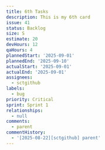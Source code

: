 ```yaml
---
title: 6th Tasks
description: This is my 6th card
issue: 41
status: Backlog
size: S
estimate: 20
devHours: 12
qaHours: 4
plannedStart: '2025-09-01'
plannedEnd: '2025-09-10'
actualStart: '2025-09-01'
actualEnd: '2025-09-01'
assignees:
  - sctgithub
labels:
  - bug
priority: Critical
sprint: Sprint 1
relationships:
  - null
comments:
  - parent
commentHistory:
  - '[2025-08-22][sctgithub] parent'
---
```


